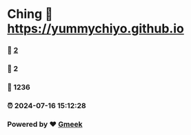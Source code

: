 # Ching :link: https://yummychiyo.github.io 
### :page_facing_up: [2](https://yummychiyo.github.io/tag.html) 
### :speech_balloon: 2 
### :hibiscus: 1236 
### :alarm_clock: 2024-07-16 15:12:28 
### Powered by :heart: [Gmeek](https://github.com/Meekdai/Gmeek)
